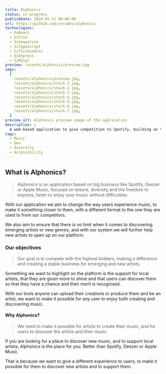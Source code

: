 ```yaml
---
title: Alphonics
status: in progress
publishDate: 2024-05-21 00:00:00
url: https://github.com/ceradev/alphonics
technologies: 
  - FaReact
  - SiVite
  - SiSequelize
  - SiTypescript
  - SiTailwindcss
  - SiExpress
  - SiMysql
preview: /assets/alphonics/preview.jpg
imgs:
  [
    /assets/alphonics/preview.jpg,
    /assets/alphonics/stock-1.jpg,
    /assets/alphonics/stock-2.jpg,
    /assets/alphonics/stock-3.jpg,
    /assets/alphonics/stock-4.jpg,
    /assets/alphonics/stock-5.jpg,
    /assets/alphonics/stock-6.jpg,
    /assets/alphonics/stock-7.jpg,
  ]
preview_alt: Alphonics preview image of the application
description: |
  A web-based application to give competition to Spotify, building on the basics, laying the foundations to add your favourite songs, artists, and albums, and play their music.
tags:
  - Music
  - Dev
  - Diversity
  - Accessibility
---
```


## What is Alphonics?

> Alphonics is an application based on big business like Spotify, Deezer or Apple Music, focused on leisure, diversity and the freedom to express, listen or enjoy your music without difficulties.

With our application we aim to change the way users experience music, to make it something closer to them, with a different format to the one they are used to from our competitors.

We also aim to ensure that there is no limit when it comes to discovering emerging artists or new genres, and with our system we will further help new artists to open up on our platform.

### Our objectives

> Our goal is to compete with the highest bidders, making a difference and creating a stable business for emerging and new artists.

Something we want to highlight on the platform is the support for local artists, that they are given more to shine and that users can discover them so that they have a chance and their merit is recognised.

With our tools anyone can upload their creations or produce them and be an artist, we want to make it possible for any user to enjoy both creating and discovering music.

#### Why Alphonics?

> We need to make it possible for artists to create their music, and for users to discover the artists and their music.

If you are looking for a place to discover new music, and to support local artists, Alphonics is the place for you. Better than Spotify, Deezer or Apple Music.

That is because we want to give a different experience to users, to make it possible for them to discover new artists and to support them.
